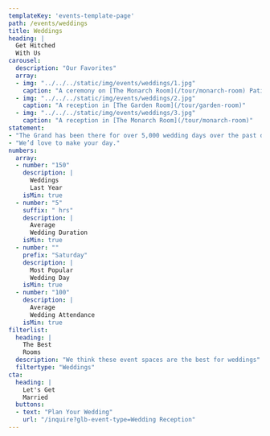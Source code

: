 ```yaml
---
templateKey: 'events-template-page'
path: /events/weddings
title: Weddings
heading: |
  Get Hitched
  With Us
carousel:
  description: "Our Favorites"
  array:
  - img: "../../../static/img/events/weddings/1.jpg"
    caption: "A ceremony on [The Monarch Room](/tour/monarch-room) Patio"
  - img: "../../../static/img/events/weddings/2.jpg"
    caption: "A reception in [The Garden Room](/tour/garden-room)"
  - img: "../../../static/img/events/weddings/3.jpg"
    caption: "A reception in [The Monarch Room](/tour/monarch-room)"
statement:
- "The Grand has been there for over 5,000 wedding days over the past decade."
- "We’d love to make your day."
numbers:
  array:
  - number: "150"
    description: |
      Weddings
      Last Year
    isMin: true
  - number: "5"
    suffix: " hrs"
    description: |
      Average
      Wedding Duration
    isMin: true
  - number: ""
    prefix: "Saturday"
    description: |
      Most Popular
      Wedding Day
    isMin: true
  - number: "100"
    description: |
      Average
      Wedding Attendance
    isMin: true
filterlist:
  heading: |
    The Best
    Rooms
  description: "We think these event spaces are the best for weddings"
  filtertype: "Weddings"
cta:
  heading: |
    Let's Get
    Married
  buttons:
  - text: "Plan Your Wedding"
    url: "/inquire?glb-event-type=Wedding Reception"
---
```

